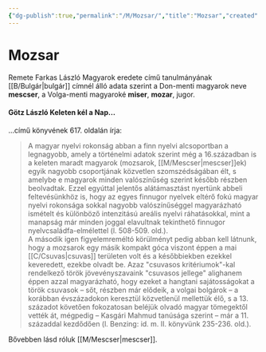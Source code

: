 ```yaml
---
{"dg-publish":true,"permalink":"/M/Mozsar/","title":"Mozsar","created":"2024-05-11T02:29","updated":"2024-05-11T02:29"}
---
```



# Mozsar

Remete Farkas László Magyarok eredete című tanulmányának [[B/Bulgár\|bulgár]] címnél álló adata szerint a Don-menti magyarok neve **mescser**, a Volga-menti magyaroké **miser**, **mozar**, jugor.  

#### Götz László Keleten kél a Nap...

...című könyvének 617. oldalán írja:
> A magyar nyelvi rokonság abban a finn nyelvi alcsoportban a legnagyobb, amely a történelmi adatok szerint még a 16.században is a keleten maradt magyarok (mozsarok, [[M/Mescser\|mescser]]ek) egyik nagyobb csoportjának közvetlen szomszédságában élt, s amelybe e magyarok minden valószínűség szerint később részben beolvadtak. Ezzel egyúttal jelentős alátámasztást nyertünk abbeli feltevésünkhöz is, hogy az egyes finnugor nyelvek eltérő fokú magyar nyelvi rokonsága sokkal nagyobb valószínűséggel magyarázható ismételt és különböző intenzitású areális nyelvi ráhatásokkal, mint a manapság már minden joggal elavultnak tekinthető finnugor nyelvcsaládfa-elmélettel (l. 508-509. old.).  
> A második igen figyelemreméltó körülményt pedig abban kell látnunk, hogy a mozsarok egy másik kompakt góca viszont éppen a mai [[C/Csuvas\|csuvas]] területen volt és a későbbiekben ezekkel keveredett, ezekbe olvadt be. Azaz "csuvasos kritériumok"-kal rendelkező török jövevényszavaink "csuvasos jellege" alighanem éppen azzal magyarázható, hogy ezeket a hangtani sajátosságokat a török csuvasok – sőt, részben már elődeik, a volgai bolgárok – a korábban évszázadokon keresztül közvetlenül mellettük élő, s a 13. századot követően fokozatosan beléjük olvadó magyar tömegektől vették át, mégpedig – Kasgári Mahmud tanúsága szerint – már a 11. századdal kezdődően (l. Benzing: id. m. II. könyvünk 235-236. old.).  

Bővebben lásd róluk [[M/Mescser\|mescser]].  